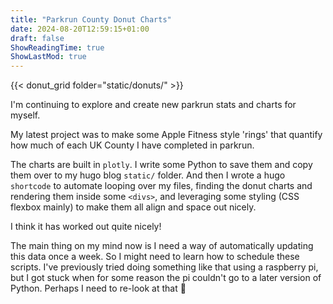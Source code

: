 ```yaml
---
title: "Parkrun County Donut Charts"
date: 2024-08-20T12:59:15+01:00
draft: false
ShowReadingTime: true
ShowLastMod: true
---
```


{{< donut_grid folder="static/donuts/" >}}

I'm continuing to explore and create new parkrun stats and charts for myself.

My latest project was to make some Apple Fitness style 'rings' that quantify how much of each UK County I have completed in parkrun.

The charts are built in `plotly`. I write some Python to save them and copy them over to my hugo blog `static/` folder. And then I wrote a hugo `shortcode` to automate looping over my files, finding the donut charts and rendering them inside some `<divs>`, and leveraging some styling (CSS flexbox mainly) to make them all align and space out nicely.

I think it has worked out quite nicely!

The main thing on my mind now is I need a way of automatically updating this data once a week. So I might need to learn how to schedule these scripts. I've previously tried doing something like that using a raspberry pi, but I got stuck when for some reason the pi couldn't go to a later version of Python. Perhaps I need to re-look at that :thinking:
